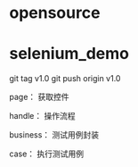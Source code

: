 # opensource
# selenium_demo

git tag v1.0
git push origin v1.0

page：
    获取控件

handle：
    操作流程

business：
    测试用例封装

case：
    执行测试用例
